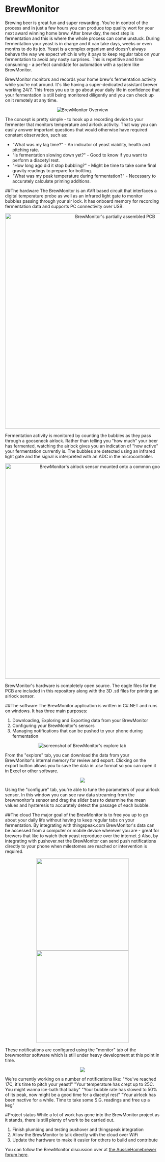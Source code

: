 BrewMonitor
===========
Brewing beer is great fun and super rewarding. You're in control of the process and in just a few hours you can produce top quality wort for your next award winning home brew. After brew day, the next step is fermentation and this is where the whole process can come unstuck. During fermentation your yeast is in charge and it can take days, weeks or even months to do its job. Yeast is a complex organism and doesn't always behave the way we expect which is why it pays to keep regular tabs on your fermentation to avoid any nasty surprises. This is repetitive and time consuming - a perfect candidate for automation with a system like BrewMonitor.

BrewMonitor monitors and records your home brew's fermentation activity while you're not around. It's like having a super-dedicated assistant brewer working 24/7. This frees you up to go about your daily life in confidence that your fermentation is still being monitored diligently and you can check up on it remotely at any time.

<p align="center">
  <img src="https://github.com/DigitalHomebrew/BrewMonitor/blob/master/Images/brewmonitor%20sketch.png?raw=true" alt="BrewMonitor Overview"/>
</p>

The concept is pretty simple - to hook up a recording device to your fermenter that monitors temperature and airlock activity. That way you can easily answer important questions that would otherwise have required constant observation, such as:
* "What was my lag time?" - An indicator of yeast viability, health and pitching rate.
* "Is fermentation slowing down yet?" - Good to know if you want to perform a diacetyl rest.
* "How long ago did it stop bubbling?" - Might be time to take some final gravity readings to prepare for bottling.
* "What was my peak temperature during fermentation?" - Necessary to accurately calculate priming additions.

##The hardware
The BrewMonitor is an AVR based circuit that interfaces a digital temperature probe as well as an infrared light gate to monitor bubbles passing through your air lock. It has onboard memory for recording fermentation data and supports PC connectivity over USB.

<p align="center">
  <img src="https://github.com/DigitalHomebrew/BrewMonitor/blob/master/Images/brewmonitor%20pcb.jpg" width="700" alt="BrewMonitor's partially assembled PCB"/>
</p>

Fermentation activity is monitored by counting the bubbles as they pass through a gooseneck airlock. Rather than telling you "how much" your beer has fermented, watching the airlock gives you an indication of "how active" your fermentation currently is. The bubbles are detected using an infrared light gate and the signal is interpreted with an ADC in the microcontroller.

<p align="center">
  <img src="https://github.com/DigitalHomebrew/BrewMonitor/blob/master/Images/brewmonitor%20airlock.jpg" width="700" alt="BrewMonitor's airlock sensor mounted onto a common goose neck airlock"/>
</p>

BrewMonitor's hardware is completely open source. The eagle files for the PCB are included in this repository along with the 3D .stl files for printing an airlock sensor.

##The software
The BrewMonitor application is written in C#.NET and runs on windows. It has three main purposes:
1. Downloading, Exploring and Exporting data from your BrewMonitor
2. Configuring your BrewMonitor's sensors
3. Managing notifications that can be pushed to your phone during fermentation

<p align="center">
  <img src="https://github.com/DigitalHomebrew/BrewMonitor/blob/master/Images/explore%20screenshot.png?raw=true" alt="screenshot of BrewMonitor's explore tab"/>
</p>

From the "explore" tab, you can download the data from your BrewMonitor's internal memory for review and export. Clicking on the export button allows you to save the data in .csv format so you can open it in Excel or other software.

<p align="center">
  <img src="https://github.com/DigitalHomebrew/BrewMonitor/blob/master/Images/configure%20screenshot.png?raw=true"/>
</p>

Using the "configure" tab, you're able to tune the parameters of your airlock sensor. In this window you can see raw data streaming from the brewmonitor's sensor and drag the slider bars to determine the mean values and hysteresis to accurately detect the passage of each bubble.

##The cloud
The major goal of the BrewMonitor is to free you up to go about your daily life without having to keep regular tabs on your fermentation. By integrating with thingspeak.com BrewMonitor's data can be accessed from a computer or mobile device wherever you are - great for brewers that like to watch their yeast reproduce over the internet ;) Also, by integrating with pushover.net the BrewMonitor can send push notifications directly to your phone when milestomes are reached or intervention is required.

<p align="center">
  <img src="https://github.com/DigitalHomebrew/BrewMonitor/blob/master/Images/ios%20notification%20screenshot.jpg?raw=true" width="300"/>
  <img src="https://github.com/DigitalHomebrew/BrewMonitor/blob/master/Images/ios%20thingspeak%20screenshot.jpg?raw=true" width="300"/>
</p>

These notifications are configured using the "monitor" tab of the brewmonitor software which is still under heavy development at this point in time.

<p align="center">
  <img src="https://github.com/DigitalHomebrew/BrewMonitor/blob/master/Images/monitor%20screenshot.png?raw=true"/>
</p>

We're currently working on a number of notifications like:
"You've reached 17C, it's time to pitch your yeast!"
"Your temperature has crept up to 25C. You might wanna ice-bath that baby"
"Your bubble rate has slowed to 50% of its peak, now might be a good time for a diacetyl rest"
"Your airlock has been nactive for a while. Time to take some S.G. readings and free up a keg"

#Project status
While a lot of work has gone into the BrewMonitor project as it stands, there is still plenty of work to be carried out.

1. Finish plumbing and testing pushover and thingspeak integration
2. Allow the BrewMonitor to talk directly with the cloud over WiFi
3. Update the hardware to make it easier for others to build and contribute

You can follow the BrewMonitor discussion over at [the AussieHomebrewer forum here](http://aussiehomebrewer.com/topic/88881-brewmonitor-project/).
